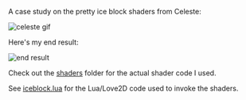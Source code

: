 A case study on the pretty ice block shaders from Celeste:

![celeste gif](https://media.giphy.com/media/f6mijS2HXnJVJgPqA2/giphy.gif)

Here's my end result:

![end result](https://media3.giphy.com/media/RNcOWp2YsPdkiDDVhE/giphy.gif)

Check out the [shaders](https://github.com/japhib/celesteShaderCaseStudy1/tree/master/shaders) folder for the actual shader code I used.

See [iceblock.lua](https://github.com/japhib/celesteShaderCaseStudy1/blob/master/iceblock.lua) for the Lua/Love2D code used to invoke the shaders.